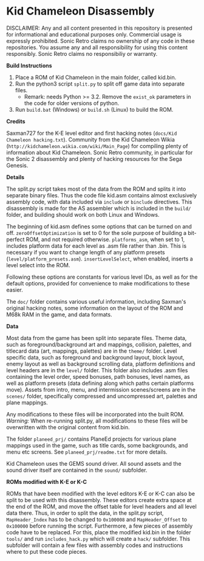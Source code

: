 Kid Chameleon Disassembly
============

DISCLAIMER:
Any and all content presented in this repository is presented for informational and educational purposes only.
Commercial usage is expressly prohibited. Sonic Retro claims no ownership of any code in these repositories.
You assume any and all responsibility for using this content responsibly. Sonic Retro claims no responsibiliy or warranty.


**Build Instructions**

1. Place a ROM of Kid Chameleon in the main folder, called kid.bin.
2. Run the python3 script ``split.py`` to split off game data into separate files.
    - Remark: needs Python >= 3.2. Remove the ``exist_ok`` parameters in the code for older versions of python.
3. Run ``build.bat`` (Windows) or ``build.sh`` (Linux) to build the ROM.


**Credits**

Saxman727 for the K-E level editor and first hacking notes (``docs/Kid Chameleon hacking.txt``).
Community from the Kid Chameleon Wikia (``http://kidchameleon.wikia.com/wiki/Main_Page``)  for compiling plenty of information about Kid Chameleon.
Sonic Retro community, in particular for the Sonic 2 disassembly and plenty of hacking resources for the Sega Genesis.


**Details**

The split.py script takes most of the data from the ROM and splits it
into separate binary files. Thus the code file kid.asm contains almost
exclusively assembly code, with data included via ``include`` or
``binclude`` directives. This disassembly is made for the AS assembler
which is included in the ``build/`` folder, and building should work on
both Linux and Windows. 

The beginning of kid.asm defines some options that can be turned on
and off. ``zeroOffsetOptimization`` is set to 0 for the sole purpose of
building a bit-perfect ROM, and not required otherwise.
``platforms_asm``, when set to 1, includes platform data for each level 
as .asm file rather than .bin. This is necessary if you want to change
length of any platform presets (``level/platform_presets.asm``).
``insertLevelSelect``, when enabled, inserts a level select into the ROM.

Following these options are constants for various level IDs, as well as
for the default options, provided for convenience to make modifications 
to these easier.

The ``doc/`` folder contains various useful information, including
Saxman's original hacking notes, some information on the layout of
the ROM and M68k RAM in the game, and data formats.


**Data**

Most data from the game has been split into separate files. 
Theme data, such as foreground/background art and mappings,
collision, palettes, and titlecard data (art, mappings, palettes) are in
the ``theme/`` folder. Level specific data, such as foreground and background
layout, block layout, enemy layout as well as background scrolling data,
platform definitions and level headers are in the ``level/`` folder.
This folder also includes .asm files containing the level order, speed
bonuses, path bonuses, level names, as well as platform presets (data
defining along which paths certain platforms move).
Assets from intro, menu, and intermission scenes/screens are in the
``scenes/`` folder, specifically compressed and uncompressed art, palettes
and plane mappings.

Any modifications to these files will be incorporated into the built
ROM. *Warning:* When re-running split.py, all modifications to these
files will be overwritten with the original content from kid.bin.

The folder ``planeed_prj/`` contains PlaneEd projects for various plane mappings
used in the game, such as title cards, some backgrounds, and menu etc
screens. See ``planeed_prj/readme.txt`` for more details.

Kid Chameleon uses the GEMS sound driver. All sound assets and the sound
driver itself are contained in the ``sound/`` subfolder.


**ROMs modified with K-E or K-C**

ROMs that have been modified with the level editors K-E or K-C can also
be split to be used with this disassembly. These editors create extra space
at the end of the ROM, and move the offset table for level headers and
all level data there. Thus, in order to split the data, in the split.py
script, ``MapHeader_Index`` has to be changed to ``0x100008`` and 
``MapHeader_Offset`` to ``0x100000`` before running the script. Furthermore, 
a few pieces of assembly code have to be replaced. 
For this, place the modified kid.bin in the folder ``tools/`` and run 
``includes_hack.py`` which will create a ``hack/`` subfolder. This
subfolder will contain a few files with assembly codes and instructions where
to put these code pieces.
